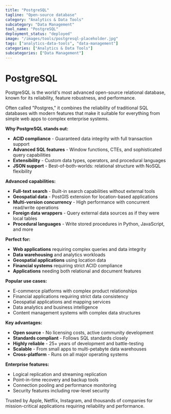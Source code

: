 ```yaml
---
title: "PostgreSQL"
tagline: "Open-source database"
category: "Analytics & Data Tools"
subcategory: "Data Management"
tool_name: "PostgreSQL"
deployment_status: "deployed"
image: "/images/tools/postgresql-placeholder.jpg"
tags: ["analytics-data-tools", "data-management"]
categories: ["Analytics & Data Tools"]
subcategories: ["Data Management"]
---
```


# PostgreSQL

PostgreSQL is the world's most advanced open-source relational database, known for its reliability, feature robustness, and performance.

Often called "Postgres," it combines the reliability of traditional SQL databases with modern features that make it suitable for everything from simple web apps to complex enterprise systems.

**Why PostgreSQL stands out:**
- **ACID compliance** - Guaranteed data integrity with full transaction support
- **Advanced SQL features** - Window functions, CTEs, and sophisticated query capabilities
- **Extensibility** - Custom data types, operators, and procedural languages
- **JSON support** - Best-of-both-worlds: relational structure with NoSQL flexibility

**Advanced capabilities:**
- **Full-text search** - Built-in search capabilities without external tools
- **Geospatial data** - PostGIS extension for location-based applications
- **Multi-version concurrency** - High performance with concurrent read/write operations
- **Foreign data wrappers** - Query external data sources as if they were local tables
- **Procedural languages** - Write stored procedures in Python, JavaScript, and more

**Perfect for:**
- **Web applications** requiring complex queries and data integrity
- **Data warehousing** and analytics workloads
- **Geospatial applications** using location data
- **Financial systems** requiring strict ACID compliance
- **Applications** needing both relational and document features

**Popular use cases:**
- E-commerce platforms with complex product relationships
- Financial applications requiring strict data consistency
- Geospatial applications and mapping services
- Data analytics and business intelligence
- Content management systems with complex data structures

**Key advantages:**
- **Open source** - No licensing costs, active community development
- **Standards compliant** - Follows SQL standards closely
- **Highly reliable** - 25+ years of development and battle-testing
- **Scalable** - From small apps to multi-petabyte data warehouses
- **Cross-platform** - Runs on all major operating systems

**Enterprise features:**
- Logical replication and streaming replication
- Point-in-time recovery and backup tools
- Connection pooling and performance monitoring
- Security features including row-level security

Trusted by Apple, Netflix, Instagram, and thousands of companies for mission-critical applications requiring reliability and performance.
